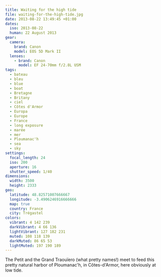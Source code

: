 ```yaml
---
title: Waiting for the high tide
file: waiting-for-the-high-tide.jpg
date: 2013-08-22 13:49:45 +01:00
dates:
  iso: 2013-08-22
  human: 22 August 2013
gear:
  camera:
    brand: Canon
    model: EOS 5D Mark II
  lenses:
    - brand: Canon
      model: EF 24-70mm f/2.8L USM
tags:
  - bateau
  - bleu
  - blue
  - boat
  - Bretagne
  - Britany
  - ciel
  - Côtes d'Armor
  - Europa
  - Europe
  - France
  - long exposure
  - marée
  - mer
  - Ploumanac'h
  - sea
  - sky
settings:
  focal_length: 24
  iso: 200
  aperture: 16
  shutter_speed: 1/40
dimensions:
  width: 3500
  height: 2333
geo:
  latitude: 48.82571007666667
  longitude: -3.4906246916666666
  map: true
  country: France
  city: Trégastel
colors:
  vibrant: 4 142 239
  darkVibrant: 4 66 136
  lightVibrant: 127 182 231
  muted: 108 118 139
  darkMuted: 86 65 53
  lightMuted: 197 190 189
---
```


The Petit and the Grand Traouïero (what pretty names!) meet to feed this pretty natural harbor of Ploumanac'h, in Côtes-d'Armor, here obviously at low tide.
